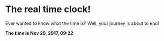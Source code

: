 # The real time clock!

Ever wanted to know what the time is? Well, your journey is about to end!

**The time is Nov 29, 2017, 09:22**